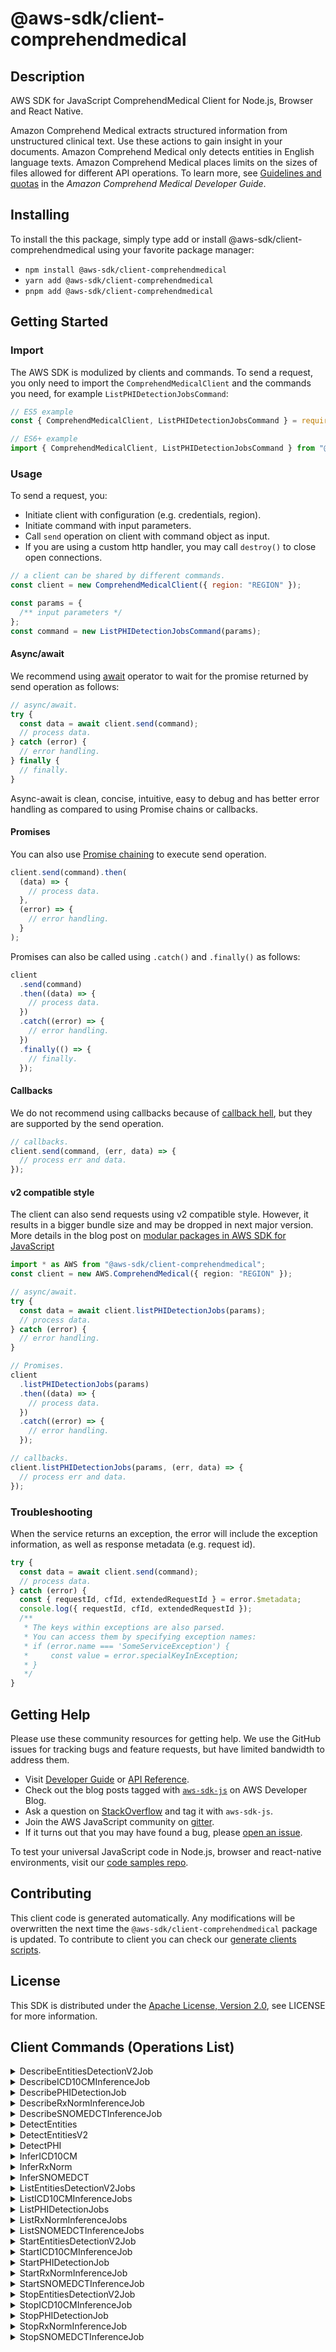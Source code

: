<!-- generated file, do not edit directly -->

# @aws-sdk/client-comprehendmedical

## Description

AWS SDK for JavaScript ComprehendMedical Client for Node.js, Browser and React Native.

<p>Amazon Comprehend Medical extracts structured information from unstructured clinical text. Use these actions to gain insight in your documents. Amazon Comprehend Medical only detects entities in English language texts. Amazon Comprehend Medical places limits on the sizes of files allowed for different API operations. To learn more, see <a href="https://docs.aws.amazon.com/comprehend-medical/latest/dev/comprehendmedical-quotas.html">Guidelines and quotas</a> in the <i>Amazon Comprehend Medical Developer Guide</i>.</p>

## Installing

To install the this package, simply type add or install @aws-sdk/client-comprehendmedical
using your favorite package manager:

- `npm install @aws-sdk/client-comprehendmedical`
- `yarn add @aws-sdk/client-comprehendmedical`
- `pnpm add @aws-sdk/client-comprehendmedical`

## Getting Started

### Import

The AWS SDK is modulized by clients and commands.
To send a request, you only need to import the `ComprehendMedicalClient` and
the commands you need, for example `ListPHIDetectionJobsCommand`:

```js
// ES5 example
const { ComprehendMedicalClient, ListPHIDetectionJobsCommand } = require("@aws-sdk/client-comprehendmedical");
```

```ts
// ES6+ example
import { ComprehendMedicalClient, ListPHIDetectionJobsCommand } from "@aws-sdk/client-comprehendmedical";
```

### Usage

To send a request, you:

- Initiate client with configuration (e.g. credentials, region).
- Initiate command with input parameters.
- Call `send` operation on client with command object as input.
- If you are using a custom http handler, you may call `destroy()` to close open connections.

```js
// a client can be shared by different commands.
const client = new ComprehendMedicalClient({ region: "REGION" });

const params = {
  /** input parameters */
};
const command = new ListPHIDetectionJobsCommand(params);
```

#### Async/await

We recommend using [await](https://developer.mozilla.org/en-US/docs/Web/JavaScript/Reference/Operators/await)
operator to wait for the promise returned by send operation as follows:

```js
// async/await.
try {
  const data = await client.send(command);
  // process data.
} catch (error) {
  // error handling.
} finally {
  // finally.
}
```

Async-await is clean, concise, intuitive, easy to debug and has better error handling
as compared to using Promise chains or callbacks.

#### Promises

You can also use [Promise chaining](https://developer.mozilla.org/en-US/docs/Web/JavaScript/Guide/Using_promises#chaining)
to execute send operation.

```js
client.send(command).then(
  (data) => {
    // process data.
  },
  (error) => {
    // error handling.
  }
);
```

Promises can also be called using `.catch()` and `.finally()` as follows:

```js
client
  .send(command)
  .then((data) => {
    // process data.
  })
  .catch((error) => {
    // error handling.
  })
  .finally(() => {
    // finally.
  });
```

#### Callbacks

We do not recommend using callbacks because of [callback hell](http://callbackhell.com/),
but they are supported by the send operation.

```js
// callbacks.
client.send(command, (err, data) => {
  // process err and data.
});
```

#### v2 compatible style

The client can also send requests using v2 compatible style.
However, it results in a bigger bundle size and may be dropped in next major version. More details in the blog post
on [modular packages in AWS SDK for JavaScript](https://aws.amazon.com/blogs/developer/modular-packages-in-aws-sdk-for-javascript/)

```ts
import * as AWS from "@aws-sdk/client-comprehendmedical";
const client = new AWS.ComprehendMedical({ region: "REGION" });

// async/await.
try {
  const data = await client.listPHIDetectionJobs(params);
  // process data.
} catch (error) {
  // error handling.
}

// Promises.
client
  .listPHIDetectionJobs(params)
  .then((data) => {
    // process data.
  })
  .catch((error) => {
    // error handling.
  });

// callbacks.
client.listPHIDetectionJobs(params, (err, data) => {
  // process err and data.
});
```

### Troubleshooting

When the service returns an exception, the error will include the exception information,
as well as response metadata (e.g. request id).

```js
try {
  const data = await client.send(command);
  // process data.
} catch (error) {
  const { requestId, cfId, extendedRequestId } = error.$metadata;
  console.log({ requestId, cfId, extendedRequestId });
  /**
   * The keys within exceptions are also parsed.
   * You can access them by specifying exception names:
   * if (error.name === 'SomeServiceException') {
   *     const value = error.specialKeyInException;
   * }
   */
}
```

## Getting Help

Please use these community resources for getting help.
We use the GitHub issues for tracking bugs and feature requests, but have limited bandwidth to address them.

- Visit [Developer Guide](https://docs.aws.amazon.com/sdk-for-javascript/v3/developer-guide/welcome.html)
  or [API Reference](https://docs.aws.amazon.com/AWSJavaScriptSDK/v3/latest/index.html).
- Check out the blog posts tagged with [`aws-sdk-js`](https://aws.amazon.com/blogs/developer/tag/aws-sdk-js/)
  on AWS Developer Blog.
- Ask a question on [StackOverflow](https://stackoverflow.com/questions/tagged/aws-sdk-js) and tag it with `aws-sdk-js`.
- Join the AWS JavaScript community on [gitter](https://gitter.im/aws/aws-sdk-js-v3).
- If it turns out that you may have found a bug, please [open an issue](https://github.com/aws/aws-sdk-js-v3/issues/new/choose).

To test your universal JavaScript code in Node.js, browser and react-native environments,
visit our [code samples repo](https://github.com/aws-samples/aws-sdk-js-tests).

## Contributing

This client code is generated automatically. Any modifications will be overwritten the next time the `@aws-sdk/client-comprehendmedical` package is updated.
To contribute to client you can check our [generate clients scripts](https://github.com/aws/aws-sdk-js-v3/tree/main/scripts/generate-clients).

## License

This SDK is distributed under the
[Apache License, Version 2.0](http://www.apache.org/licenses/LICENSE-2.0),
see LICENSE for more information.

## Client Commands (Operations List)

<details>
<summary>
DescribeEntitiesDetectionV2Job
</summary>

[Command API Reference](https://docs.aws.amazon.com/AWSJavaScriptSDK/v3/latest/clients/client-comprehendmedical/classes/describeentitiesdetectionv2jobcommand.html) / [Input](https://docs.aws.amazon.com/AWSJavaScriptSDK/v3/latest/clients/client-comprehendmedical/interfaces/describeentitiesdetectionv2jobcommandinput.html) / [Output](https://docs.aws.amazon.com/AWSJavaScriptSDK/v3/latest/clients/client-comprehendmedical/interfaces/describeentitiesdetectionv2jobcommandoutput.html)

</details>
<details>
<summary>
DescribeICD10CMInferenceJob
</summary>

[Command API Reference](https://docs.aws.amazon.com/AWSJavaScriptSDK/v3/latest/clients/client-comprehendmedical/classes/describeicd10cminferencejobcommand.html) / [Input](https://docs.aws.amazon.com/AWSJavaScriptSDK/v3/latest/clients/client-comprehendmedical/interfaces/describeicd10cminferencejobcommandinput.html) / [Output](https://docs.aws.amazon.com/AWSJavaScriptSDK/v3/latest/clients/client-comprehendmedical/interfaces/describeicd10cminferencejobcommandoutput.html)

</details>
<details>
<summary>
DescribePHIDetectionJob
</summary>

[Command API Reference](https://docs.aws.amazon.com/AWSJavaScriptSDK/v3/latest/clients/client-comprehendmedical/classes/describephidetectionjobcommand.html) / [Input](https://docs.aws.amazon.com/AWSJavaScriptSDK/v3/latest/clients/client-comprehendmedical/interfaces/describephidetectionjobcommandinput.html) / [Output](https://docs.aws.amazon.com/AWSJavaScriptSDK/v3/latest/clients/client-comprehendmedical/interfaces/describephidetectionjobcommandoutput.html)

</details>
<details>
<summary>
DescribeRxNormInferenceJob
</summary>

[Command API Reference](https://docs.aws.amazon.com/AWSJavaScriptSDK/v3/latest/clients/client-comprehendmedical/classes/describerxnorminferencejobcommand.html) / [Input](https://docs.aws.amazon.com/AWSJavaScriptSDK/v3/latest/clients/client-comprehendmedical/interfaces/describerxnorminferencejobcommandinput.html) / [Output](https://docs.aws.amazon.com/AWSJavaScriptSDK/v3/latest/clients/client-comprehendmedical/interfaces/describerxnorminferencejobcommandoutput.html)

</details>
<details>
<summary>
DescribeSNOMEDCTInferenceJob
</summary>

[Command API Reference](https://docs.aws.amazon.com/AWSJavaScriptSDK/v3/latest/clients/client-comprehendmedical/classes/describesnomedctinferencejobcommand.html) / [Input](https://docs.aws.amazon.com/AWSJavaScriptSDK/v3/latest/clients/client-comprehendmedical/interfaces/describesnomedctinferencejobcommandinput.html) / [Output](https://docs.aws.amazon.com/AWSJavaScriptSDK/v3/latest/clients/client-comprehendmedical/interfaces/describesnomedctinferencejobcommandoutput.html)

</details>
<details>
<summary>
DetectEntities
</summary>

[Command API Reference](https://docs.aws.amazon.com/AWSJavaScriptSDK/v3/latest/clients/client-comprehendmedical/classes/detectentitiescommand.html) / [Input](https://docs.aws.amazon.com/AWSJavaScriptSDK/v3/latest/clients/client-comprehendmedical/interfaces/detectentitiescommandinput.html) / [Output](https://docs.aws.amazon.com/AWSJavaScriptSDK/v3/latest/clients/client-comprehendmedical/interfaces/detectentitiescommandoutput.html)

</details>
<details>
<summary>
DetectEntitiesV2
</summary>

[Command API Reference](https://docs.aws.amazon.com/AWSJavaScriptSDK/v3/latest/clients/client-comprehendmedical/classes/detectentitiesv2command.html) / [Input](https://docs.aws.amazon.com/AWSJavaScriptSDK/v3/latest/clients/client-comprehendmedical/interfaces/detectentitiesv2commandinput.html) / [Output](https://docs.aws.amazon.com/AWSJavaScriptSDK/v3/latest/clients/client-comprehendmedical/interfaces/detectentitiesv2commandoutput.html)

</details>
<details>
<summary>
DetectPHI
</summary>

[Command API Reference](https://docs.aws.amazon.com/AWSJavaScriptSDK/v3/latest/clients/client-comprehendmedical/classes/detectphicommand.html) / [Input](https://docs.aws.amazon.com/AWSJavaScriptSDK/v3/latest/clients/client-comprehendmedical/interfaces/detectphicommandinput.html) / [Output](https://docs.aws.amazon.com/AWSJavaScriptSDK/v3/latest/clients/client-comprehendmedical/interfaces/detectphicommandoutput.html)

</details>
<details>
<summary>
InferICD10CM
</summary>

[Command API Reference](https://docs.aws.amazon.com/AWSJavaScriptSDK/v3/latest/clients/client-comprehendmedical/classes/infericd10cmcommand.html) / [Input](https://docs.aws.amazon.com/AWSJavaScriptSDK/v3/latest/clients/client-comprehendmedical/interfaces/infericd10cmcommandinput.html) / [Output](https://docs.aws.amazon.com/AWSJavaScriptSDK/v3/latest/clients/client-comprehendmedical/interfaces/infericd10cmcommandoutput.html)

</details>
<details>
<summary>
InferRxNorm
</summary>

[Command API Reference](https://docs.aws.amazon.com/AWSJavaScriptSDK/v3/latest/clients/client-comprehendmedical/classes/inferrxnormcommand.html) / [Input](https://docs.aws.amazon.com/AWSJavaScriptSDK/v3/latest/clients/client-comprehendmedical/interfaces/inferrxnormcommandinput.html) / [Output](https://docs.aws.amazon.com/AWSJavaScriptSDK/v3/latest/clients/client-comprehendmedical/interfaces/inferrxnormcommandoutput.html)

</details>
<details>
<summary>
InferSNOMEDCT
</summary>

[Command API Reference](https://docs.aws.amazon.com/AWSJavaScriptSDK/v3/latest/clients/client-comprehendmedical/classes/infersnomedctcommand.html) / [Input](https://docs.aws.amazon.com/AWSJavaScriptSDK/v3/latest/clients/client-comprehendmedical/interfaces/infersnomedctcommandinput.html) / [Output](https://docs.aws.amazon.com/AWSJavaScriptSDK/v3/latest/clients/client-comprehendmedical/interfaces/infersnomedctcommandoutput.html)

</details>
<details>
<summary>
ListEntitiesDetectionV2Jobs
</summary>

[Command API Reference](https://docs.aws.amazon.com/AWSJavaScriptSDK/v3/latest/clients/client-comprehendmedical/classes/listentitiesdetectionv2jobscommand.html) / [Input](https://docs.aws.amazon.com/AWSJavaScriptSDK/v3/latest/clients/client-comprehendmedical/interfaces/listentitiesdetectionv2jobscommandinput.html) / [Output](https://docs.aws.amazon.com/AWSJavaScriptSDK/v3/latest/clients/client-comprehendmedical/interfaces/listentitiesdetectionv2jobscommandoutput.html)

</details>
<details>
<summary>
ListICD10CMInferenceJobs
</summary>

[Command API Reference](https://docs.aws.amazon.com/AWSJavaScriptSDK/v3/latest/clients/client-comprehendmedical/classes/listicd10cminferencejobscommand.html) / [Input](https://docs.aws.amazon.com/AWSJavaScriptSDK/v3/latest/clients/client-comprehendmedical/interfaces/listicd10cminferencejobscommandinput.html) / [Output](https://docs.aws.amazon.com/AWSJavaScriptSDK/v3/latest/clients/client-comprehendmedical/interfaces/listicd10cminferencejobscommandoutput.html)

</details>
<details>
<summary>
ListPHIDetectionJobs
</summary>

[Command API Reference](https://docs.aws.amazon.com/AWSJavaScriptSDK/v3/latest/clients/client-comprehendmedical/classes/listphidetectionjobscommand.html) / [Input](https://docs.aws.amazon.com/AWSJavaScriptSDK/v3/latest/clients/client-comprehendmedical/interfaces/listphidetectionjobscommandinput.html) / [Output](https://docs.aws.amazon.com/AWSJavaScriptSDK/v3/latest/clients/client-comprehendmedical/interfaces/listphidetectionjobscommandoutput.html)

</details>
<details>
<summary>
ListRxNormInferenceJobs
</summary>

[Command API Reference](https://docs.aws.amazon.com/AWSJavaScriptSDK/v3/latest/clients/client-comprehendmedical/classes/listrxnorminferencejobscommand.html) / [Input](https://docs.aws.amazon.com/AWSJavaScriptSDK/v3/latest/clients/client-comprehendmedical/interfaces/listrxnorminferencejobscommandinput.html) / [Output](https://docs.aws.amazon.com/AWSJavaScriptSDK/v3/latest/clients/client-comprehendmedical/interfaces/listrxnorminferencejobscommandoutput.html)

</details>
<details>
<summary>
ListSNOMEDCTInferenceJobs
</summary>

[Command API Reference](https://docs.aws.amazon.com/AWSJavaScriptSDK/v3/latest/clients/client-comprehendmedical/classes/listsnomedctinferencejobscommand.html) / [Input](https://docs.aws.amazon.com/AWSJavaScriptSDK/v3/latest/clients/client-comprehendmedical/interfaces/listsnomedctinferencejobscommandinput.html) / [Output](https://docs.aws.amazon.com/AWSJavaScriptSDK/v3/latest/clients/client-comprehendmedical/interfaces/listsnomedctinferencejobscommandoutput.html)

</details>
<details>
<summary>
StartEntitiesDetectionV2Job
</summary>

[Command API Reference](https://docs.aws.amazon.com/AWSJavaScriptSDK/v3/latest/clients/client-comprehendmedical/classes/startentitiesdetectionv2jobcommand.html) / [Input](https://docs.aws.amazon.com/AWSJavaScriptSDK/v3/latest/clients/client-comprehendmedical/interfaces/startentitiesdetectionv2jobcommandinput.html) / [Output](https://docs.aws.amazon.com/AWSJavaScriptSDK/v3/latest/clients/client-comprehendmedical/interfaces/startentitiesdetectionv2jobcommandoutput.html)

</details>
<details>
<summary>
StartICD10CMInferenceJob
</summary>

[Command API Reference](https://docs.aws.amazon.com/AWSJavaScriptSDK/v3/latest/clients/client-comprehendmedical/classes/starticd10cminferencejobcommand.html) / [Input](https://docs.aws.amazon.com/AWSJavaScriptSDK/v3/latest/clients/client-comprehendmedical/interfaces/starticd10cminferencejobcommandinput.html) / [Output](https://docs.aws.amazon.com/AWSJavaScriptSDK/v3/latest/clients/client-comprehendmedical/interfaces/starticd10cminferencejobcommandoutput.html)

</details>
<details>
<summary>
StartPHIDetectionJob
</summary>

[Command API Reference](https://docs.aws.amazon.com/AWSJavaScriptSDK/v3/latest/clients/client-comprehendmedical/classes/startphidetectionjobcommand.html) / [Input](https://docs.aws.amazon.com/AWSJavaScriptSDK/v3/latest/clients/client-comprehendmedical/interfaces/startphidetectionjobcommandinput.html) / [Output](https://docs.aws.amazon.com/AWSJavaScriptSDK/v3/latest/clients/client-comprehendmedical/interfaces/startphidetectionjobcommandoutput.html)

</details>
<details>
<summary>
StartRxNormInferenceJob
</summary>

[Command API Reference](https://docs.aws.amazon.com/AWSJavaScriptSDK/v3/latest/clients/client-comprehendmedical/classes/startrxnorminferencejobcommand.html) / [Input](https://docs.aws.amazon.com/AWSJavaScriptSDK/v3/latest/clients/client-comprehendmedical/interfaces/startrxnorminferencejobcommandinput.html) / [Output](https://docs.aws.amazon.com/AWSJavaScriptSDK/v3/latest/clients/client-comprehendmedical/interfaces/startrxnorminferencejobcommandoutput.html)

</details>
<details>
<summary>
StartSNOMEDCTInferenceJob
</summary>

[Command API Reference](https://docs.aws.amazon.com/AWSJavaScriptSDK/v3/latest/clients/client-comprehendmedical/classes/startsnomedctinferencejobcommand.html) / [Input](https://docs.aws.amazon.com/AWSJavaScriptSDK/v3/latest/clients/client-comprehendmedical/interfaces/startsnomedctinferencejobcommandinput.html) / [Output](https://docs.aws.amazon.com/AWSJavaScriptSDK/v3/latest/clients/client-comprehendmedical/interfaces/startsnomedctinferencejobcommandoutput.html)

</details>
<details>
<summary>
StopEntitiesDetectionV2Job
</summary>

[Command API Reference](https://docs.aws.amazon.com/AWSJavaScriptSDK/v3/latest/clients/client-comprehendmedical/classes/stopentitiesdetectionv2jobcommand.html) / [Input](https://docs.aws.amazon.com/AWSJavaScriptSDK/v3/latest/clients/client-comprehendmedical/interfaces/stopentitiesdetectionv2jobcommandinput.html) / [Output](https://docs.aws.amazon.com/AWSJavaScriptSDK/v3/latest/clients/client-comprehendmedical/interfaces/stopentitiesdetectionv2jobcommandoutput.html)

</details>
<details>
<summary>
StopICD10CMInferenceJob
</summary>

[Command API Reference](https://docs.aws.amazon.com/AWSJavaScriptSDK/v3/latest/clients/client-comprehendmedical/classes/stopicd10cminferencejobcommand.html) / [Input](https://docs.aws.amazon.com/AWSJavaScriptSDK/v3/latest/clients/client-comprehendmedical/interfaces/stopicd10cminferencejobcommandinput.html) / [Output](https://docs.aws.amazon.com/AWSJavaScriptSDK/v3/latest/clients/client-comprehendmedical/interfaces/stopicd10cminferencejobcommandoutput.html)

</details>
<details>
<summary>
StopPHIDetectionJob
</summary>

[Command API Reference](https://docs.aws.amazon.com/AWSJavaScriptSDK/v3/latest/clients/client-comprehendmedical/classes/stopphidetectionjobcommand.html) / [Input](https://docs.aws.amazon.com/AWSJavaScriptSDK/v3/latest/clients/client-comprehendmedical/interfaces/stopphidetectionjobcommandinput.html) / [Output](https://docs.aws.amazon.com/AWSJavaScriptSDK/v3/latest/clients/client-comprehendmedical/interfaces/stopphidetectionjobcommandoutput.html)

</details>
<details>
<summary>
StopRxNormInferenceJob
</summary>

[Command API Reference](https://docs.aws.amazon.com/AWSJavaScriptSDK/v3/latest/clients/client-comprehendmedical/classes/stoprxnorminferencejobcommand.html) / [Input](https://docs.aws.amazon.com/AWSJavaScriptSDK/v3/latest/clients/client-comprehendmedical/interfaces/stoprxnorminferencejobcommandinput.html) / [Output](https://docs.aws.amazon.com/AWSJavaScriptSDK/v3/latest/clients/client-comprehendmedical/interfaces/stoprxnorminferencejobcommandoutput.html)

</details>
<details>
<summary>
StopSNOMEDCTInferenceJob
</summary>

[Command API Reference](https://docs.aws.amazon.com/AWSJavaScriptSDK/v3/latest/clients/client-comprehendmedical/classes/stopsnomedctinferencejobcommand.html) / [Input](https://docs.aws.amazon.com/AWSJavaScriptSDK/v3/latest/clients/client-comprehendmedical/interfaces/stopsnomedctinferencejobcommandinput.html) / [Output](https://docs.aws.amazon.com/AWSJavaScriptSDK/v3/latest/clients/client-comprehendmedical/interfaces/stopsnomedctinferencejobcommandoutput.html)

</details>

